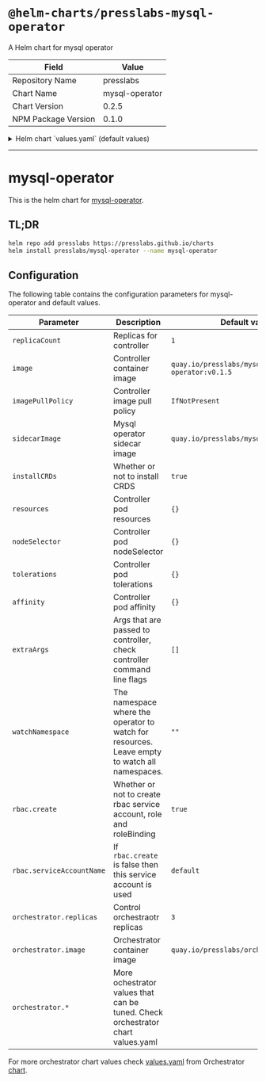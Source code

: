 # `@helm-charts/presslabs-mysql-operator`

A Helm chart for mysql operator

| Field               | Value          |
| ------------------- | -------------- |
| Repository Name     | presslabs      |
| Chart Name          | mysql-operator |
| Chart Version       | 0.2.5          |
| NPM Package Version | 0.1.0          |

<details>

<summary>Helm chart `values.yaml` (default values)</summary>

```yaml
# Default values for mysql-operator.
# This is a YAML-formatted file.
# Declare variables to be passed into your templates.

replicaCount: 1
image: quay.io/presslabs/mysql-operator:0.2.5
imagePullPolicy: IfNotPresent
sidecarImage: quay.io/presslabs/mysql-operator-sidecar:0.2.5

installCRDs: true
watchNamespace:

resources:
  {}
  # limits:
  #  cpu: 100m
  #  memory: 128Mi
  # requests:
  #  cpu: 100m
  #  memory: 128Mi

nodeSelector: {}

tolerations: []

affinity: {}

extraArgs: []

rbac:
  create: true
  serviceAccountName: default

orchestrator:
  replicas: 1
  orchestratorConf:
    # the operator is handling the registries, do not auto discover
    DiscoverByShowSlaveHosts: false
    # forget missing instances automatically
    UnseenInstanceForgetHours: 1

    InstancePollSeconds: 5
    HostnameResolveMethod: 'none'
    MySQLHostnameResolveMethod: '@@report_host'
    RemoveTextFromHostnameDisplay: ':3306'
    DetectClusterAliasQuery: "SELECT CONCAT(SUBSTRING(@@hostname, 1, LENGTH(@@hostname) - 1 - LENGTH(SUBSTRING_INDEX(@@hostname,'-',-2))),'.',SUBSTRING_INDEX(@@report_host,'.',-1))"
    DetectInstanceAliasQuery: 'SELECT @@hostname'
    SlaveLagQuery: 'SELECT TIMESTAMPDIFF(SECOND,ts,NOW()) as drift FROM sys_operator.heartbeat ORDER BY drift ASC LIMIT 1'

    # Automated recovery (this is opt-in, so we need to set these)
    # Prevent recovery flip-flop, by disabling auto-recovery for 5 minutes per
    # cluster
    RecoveryPeriodBlockSeconds: 300
    # Do not ignore any host for auto-recovery
    RecoveryIgnoreHostnameFilters: []
    # Recover both, masters and intermediate masters
    RecoverMasterClusterFilters: ['.*']
    RecoverIntermediateMasterClusterFilters: ['.*']
    # `reset slave all` and `set read_only=0` on promoted master
    ApplyMySQLPromotionAfterMasterFailover: false
    MasterFailoverDetachReplicaMasterHost: true
    # https://github.com/github/orchestrator/blob/master/docs/configuration-recovery.md#promotion-actions
    # Safety! do not disable unless you know what you are doing
    FailMasterPromotionIfSQLThreadNotUpToDate: true
    DetachLostReplicasAfterMasterFailover: true
```

</details>

---

# mysql-operator

This is the helm chart for [mysql-operator](https://github.com/presslabs/mysql-operator).

## TL;DR

```sh
helm repo add presslabs https://presslabs.github.io/charts
helm install presslabs/mysql-operator --name mysql-operator
```

## Configuration

The following table contains the configuration parameters for mysql-operator and default values.

| Parameter                 | Description                                                                                   | Default value                             |
| ------------------------- | --------------------------------------------------------------------------------------------- | ----------------------------------------- |
| `replicaCount`            | Replicas for controller                                                                       | `1`                                       |
| `image`                   | Controller container image                                                                    | `quay.io/presslabs/mysql-operator:v0.1.5` |
| `imagePullPolicy`         | Controller image pull policy                                                                  | `IfNotPresent`                            |
| `sidecarImage`            | Mysql operator sidecar image                                                                  | `quay.io/presslabs/mysql-helper:v0.1.5`   |
| `installCRDs`             | Whether or not to install CRDS                                                                | `true`                                    |
| `resources`               | Controller pod resources                                                                      | `{}`                                      |
| `nodeSelector`            | Controller pod nodeSelector                                                                   | `{}`                                      |
| `tolerations`             | Controller pod tolerations                                                                    | `{}`                                      |
| `affinity`                | Controller pod affinity                                                                       | `{}`                                      |
| `extraArgs`               | Args that are passed to controller, check controller command line flags                       | `[]`                                      |
| `watchNamespace`          | The namespace where the operator to watch for resources. Leave empty to watch all namespaces. | `""`                                      |
| `rbac.create`             | Whether or not to create rbac service account, role and roleBinding                           | `true`                                    |
| `rbac.serviceAccountName` | If `rbac.create` is false then this service account is used                                   | `default`                                 |
| `orchestrator.replicas`   | Control orchestraotr replicas                                                                 | `3`                                       |
| `orchestrator.image`      | Orchestrator container image                                                                  | `quay.io/presslabs/orchestrator:latest`   |
| `orchestrator.*`          | More ochestrator values that can be tuned. Check orchestrator chart values.yaml               |                                           |

For more orchestrator chart values check
[values.yaml](https://github.com/presslabs/docker-orchestrator/blob/master/charts/orchestrator/values.yaml)
from Orchestrator [chart](https://github.com/presslabs/docker-orchestrator/).
